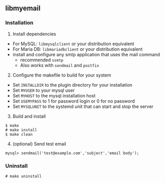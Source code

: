 ## libmyemail

### Installation

1. Install dependencies
  - For MySQL: ```libmysqlclient``` or your distribution equivalent
  - For Maria DB: ```libmariadbclient``` or your distribution equivalent
  - install and configure any smtp application that uses the mail command
    - recommended ```ssmtp```
    - Also works with ```sendmail``` and ```postfix```
2. Configure the makefile to build for your system
  - Set ```INSTALLDIR``` to the plugin directory for your installation
  - Set ```MYUSER``` to your mysql user
  - Set ```MYHOST``` to the mysql installation host
  - Set ```USEMYPASS``` to 1 for password login or 0 for no password
  - Set ```MYSQLUNIT``` to the systemd unit that can start and stop the server
3. Build and install
```
$ make
# make install
$ make clean
```
4. (optional) Send test email
```
mysql> sendmail('test@example.com','subject','email body');
```

### Uninstall

```
# make uninstall
```
